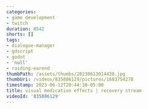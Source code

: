 ```yaml
---
categories:
- game development
- twitch
duration: 8542
shorts: []
tags:
- dialogue-manager
- gdscript
- godot
- 'null'
- raiding-earend
thumbPath: /assets/thumbs/20230613014438.jpg
thumbUri: /videos/835806129/pictures/1683754278
timestamp: 2023-06-12T20:44:38-05:00
title: visual medication effects | recovery stream
videoId: '835806129'
---
```

